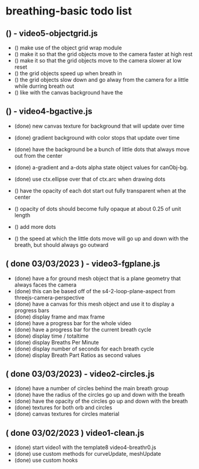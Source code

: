 # breathing-basic todo list

## () - video5-objectgrid.js
* () make use of the object grid wrap module
* () make it so that the grid objects move to the camera faster at high rest
* () make it so that the grid objects move to the camera slower at low reset
* () the grid objects speed up when breath in
* () the grid objects slow down and go alway from the camera for a little while durring breath out
* () like with the canvas background have the

## () - video4-bgactive.js
* (done) new canvas texture for background that will update over time
* (done) gradient background with color stops that update over time
* (done) have the background be a bunch of little dots that always move out from the center
* (done) a-gradient and a-dots alpha state object values for canObj-bg.
* (done) use ctx.ellipse over that of ctx.arc when drawing dots

* () have the opacity of each dot start out fully transparent when at the center
* () opacity of dots should become fully opaque at about 0.25 of unit length
* () add more dots


* () the speed at which the little dots move will go up and down with the breath, but should always go outward

## ( done 03/03/2023 ) - video3-fgplane.js
* (done) have a for ground mesh object that is a plane geometry that always faces the camera
* (done) this can be based off of the s4-2-loop-plane-aspect from threejs-camera-perspective
* (done) have a canvas for this mesh object and use it to display a progress bars
* (done) display frame and max frame
* (done) have a progress bar for the whole video
* (done) have a progress bar for the current breath cycle
* (done) display time / totaltime
* (done) display Breaths Per Minute
* (done) display number of seconds for each breath cycle
* (done) display Breath Part Ratios as second values

## ( done 03/03/2023) - video2-circles.js
* (done) have a number of circles behind the main breath group
* (done) have the radius of the circles go up and down with the breath
* (done) have the opacity of the circles go up and down with the breath
* (done) textures for both orb and circles
* (done) canvas textures for circles material

## ( done 03/02/2023 ) video1-clean.js
* (done) start video1 with the template8 video4-breathr0.js
* (done) use custom methods for curveUpdate, meshUpdate
* (done) use custom hooks
